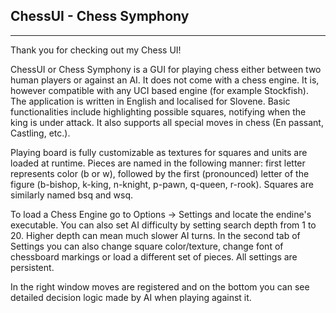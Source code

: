 ChessUI - Chess Symphony
------------------------
------------------------
Thank you for checking out my Chess UI!

ChessUI or Chess Symphony is a GUI for playing chess either between two human players or against an AI. It does not come with a chess engine. It is, however compatible with any UCI based engine (for example Stockfish). The application is written in English and localised for Slovene. Basic functionalities include highlighting possible squares, notifying when the king is under attack. It also supports all special moves in chess (En passant, Castling, etc.).

Playing board is fully customizable as textures for squares and units are loaded at runtime. Pieces are named in the following manner: first letter represents color (b or w), followed by the first (pronounced) letter of the figure (b-bishop, k-king, n-knight, p-pawn, q-queen, r-rook). Squares are similarly named bsq and wsq.

To load a Chess Engine go to Options -> Settings and locate the endine's executable. You can also set AI difficulty by setting search depth from 1 to 20. Higher depth can mean much slower AI turns. In the second tab of Settings you can also change square color/texture, change font of chessboard markings or load a different set of pieces. All settings are persistent.

In the right window moves are registered and on the bottom you can see detailed decision logic made by AI when playing against it.

